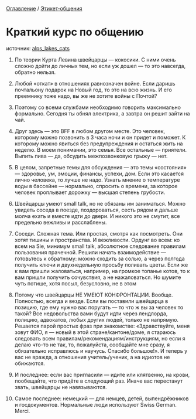 [Оглавление](/faq/) / [Этикет-общения](/faq/docs/Этикет-общения.html)

# Краткий курс по общению
источник: [alps_lakes_cats](https://t.me/alps_lakes_cats)

1. По теории Курта Левина швейцарцы — кокосики. С ними очень сложно дойти до личных тем, но если уж дошел — то это навсегда, обратно нельзя.

2. Любой «откат» в отношениях равнозначен войне. Если даришь почтальону подарок на Новый год, то это на всю жизнь. И его преемнику тоже надо, вы же не хотите войны с Почтой?

3. Поэтому со всеми службами необходимо говорить максимально формально. Сегодня ты обнял электрика, а завтра он решит зайти на чай.

4. Друг здесь — это BFF в любом другом месте. Это человек, которому можно позвонить в 3 часа ночи и он придет и поможет. К которому можно явиться без предупреждения и остаться жить на неделю. В моем понимании, это семья. Все остальные — приятели. Выпить пива — да, обсудить межпозвонковую грыжу — нет.
   
5. В целом, запретные темы для обсуждения — это темы «состояния» — здоровье, ум, эмоции, финансы, успехи, дом. Если это касается лично человека, то лучше не надо. Узнать мнение о температуре воды в бассейне — нормально, спросить о времени, за которое человек проплывает дорожку — высшая степень грубости.
   
6. Швейцарцы умеют small talk, но не обязаны им заниматься. Можно увидеть соседа в поезде, поздороваться, сесть рядом и дальше молча ехать и вместе идти до двери. И никого это не смутит, все предельно вежливы и расслаблены.
   
7. Соседи. Сложная тема. Или простая, смотря как посмотреть. Они хотят тишины и пространства. И вежливости. Ордунг во всем: ко всем на Sie, минимум small talk, абсолютное следование правилам пользования прачечной. Решили начать взаимодействие — готовьтесь к обратному: можно сходить за солью, а через полгода получить ключи и двухнедельную просьбу поливать цветы. Если же к вам пришли жаловаться, например, на громкое топанье котов, то к вам пришли получить сочувствия, а не нажаловаться. Но шумите чуть потише, хотя посыл, безусловно, не в этом
   
8. Потому что швейцарцы НЕ УМЕЮТ КОНФРОНТАЦИИ. Вообще. Полностью, всегда и везде. Если вы поставили швейцарца в позицию, где ему нужно вас поругать — то что ж вы за человек то такой? Все недовольства вами будут идти через лендлорда, полицию, адвокатов, любых других людей, только не напрямую. Решается парой простых фраз при знакомстве: «Здравствуйте, меня зовут ФИО, я — новый в этой стране/кантоне/доме, я стараюсь следовать всем правилам/рекомендациям/инструкциям, но если я делаю что-то не так, то, пожалуйста, сообщайте мне сразу, я обязательно исправлюсь и научусь. Спасибо большое!». И теперь у вас не вражда, а отношения учитель/ученик, а на идиотов не обижаются.
   
9. И последнее: если вас пригласили — идите или клятвенно, на крови, пообещайте, что придёте в следующий раз. Иначе вас перестанут звать, швейцарцы не навязываются.

10. Самое последнее: немецкий — для немцев, детей, выпендрёжников и госдокументов. Нормальные люди используют Swiss German. Merci.